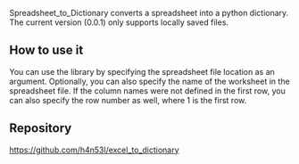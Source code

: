 Spreadsheet_to_Dictionary converts a spreadsheet into a python dictionary. The current version (0.0.1) only supports locally saved files.
## How to use it
You can use the library by specifying the spreadsheet file location as an argument.
Optionally, you can also specify the name of the worksheet in the spreadsheet file.
If the column names were not defined in the first row, you can also specify the row number as well, where 1 is the first row.
## Repository
https://github.com/h4n53l/excel_to_dictionary